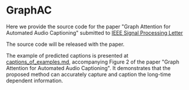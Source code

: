 # GraphAC
Here we provide the source code for the paper "Graph Attention for Automated Audio Captioning" submitted to [IEEE Signal Processing Letter]()

The source code will be released with the paper.

The example of predicted captions is presented at [captions_of_examples.md](captions_of_examples.md), accompanying Figure 2 of the paper "Graph Attention for Automated Audio Captioning". It demonstrates that the proposed method can accurately capture and caption the long-time dependent information.

